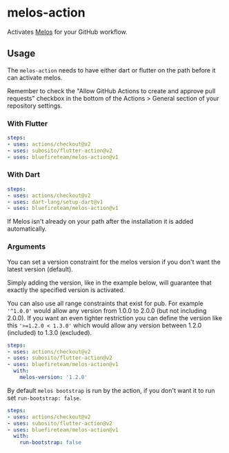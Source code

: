 # melos-action

Activates [Melos](https://github.com/invertase/melos) for your GitHub workflow.


## Usage

The `melos-action` needs to have either dart or flutter on the path before it
can activate melos.

Remember to check the "Allow GitHub Actions to create and approve pull requests" checkbox in the
bottom of the Actions > General section of your repository settings.


### With Flutter

```yaml
steps:
- uses: actions/checkout@v2
- uses: subosito/flutter-action@v2
- uses: bluefireteam/melos-action@v1
```


### With Dart

```yaml
steps:
- uses: actions/checkout@v2
- uses: dart-lang/setup-dart@v1
- uses: bluefireteam/melos-action@v1
```

If Melos isn't already on your path after the installation it is added
automatically.


### Arguments

You can set a version constraint for the melos version if you don't want the
latest version (default).

Simply adding the version, like in the example below, will guarantee that
exactly the specified version is activated.

You can also use all range constraints that exist for pub.
For example `'^1.0.0'` would allow any version from 1.0.0 to 2.0.0 (but not
including 2.0.0). If you want an even tighter restriction you can define the
version like this `'>=1.2.0 < 1.3.0'` which would allow any version between
1.2.0 (included) to 1.3.0 (excluded).

```yaml
steps:
- uses: actions/checkout@v2
- uses: subosito/flutter-action@v2
- uses: bluefireteam/melos-action@v1
  with:
    melos-version: '1.2.0'
```

By default `melos bootstrap` is run by the action, if you don't want it to run set `run-bootstrap: false`.

```yaml
steps:
- uses: actions/checkout@v2
- uses: subosito/flutter-action@v2
- uses: bluefireteam/melos-action@v1
  with:
    run-bootstrap: false
```

